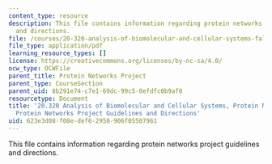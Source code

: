 ```yaml
---
content_type: resource
description: This file contains information regarding protein networks project guidelines
  and directions.
file: /courses/20-320-analysis-of-biomolecular-and-cellular-systems-fall-2012/623e3d08f08edef62958906f05507961_MIT20_320F12_de_pro_gu_di.pdf
file_type: application/pdf
learning_resource_types: []
license: https://creativecommons.org/licenses/by-nc-sa/4.0/
ocw_type: OCWFile
parent_title: Protein Networks Project
parent_type: CourseSection
parent_uid: 8b291e74-c7e1-69dc-99c5-0efdfc0b9af0
resourcetype: Document
title: '20.320 Analysis of Biomolecular and Cellular Systems, Protein Networks Project:
  Protein Networks Project Guidelines and Directions'
uid: 623e3d08-f08e-def6-2958-906f05507961
---
```

This file contains information regarding protein networks project guidelines and directions.